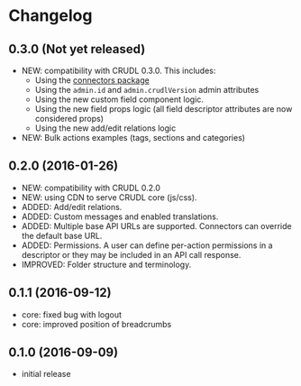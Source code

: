 # Changelog

## 0.3.0 (Not yet released)
* NEW: compatibility with CRUDL 0.3.0. This includes:
    - Using the [connectors package](https://github.com/crudlio/crudl-connectors-base)
    - Using the `admin.id` and `admin.crudlVersion` admin attributes
    - Using the new custom field component logic.
    - Using the new field props logic (all field descriptor attributes are now considered props)
    - Using the new add/edit relations logic
* NEW: Bulk actions examples (tags, sections and categories)

## 0.2.0 (2016-01-26)
* NEW: compatibility with CRUDL 0.2.0
* NEW: using CDN to serve CRUDL core (js/css).
* ADDED: Add/edit relations.
* ADDED: Custom messages and enabled translations.
* ADDED: Multiple base API URLs are supported. Connectors can override the default base URL.
* ADDED: Permissions. A user can define per-action permissions in a descriptor or they may be included in an API call response.
* IMPROVED: Folder structure and terminology.

## 0.1.1 (2016-09-12)
* core: fixed bug with logout
* core: improved position of breadcrumbs

## 0.1.0 (2016-09-09)
* initial release

